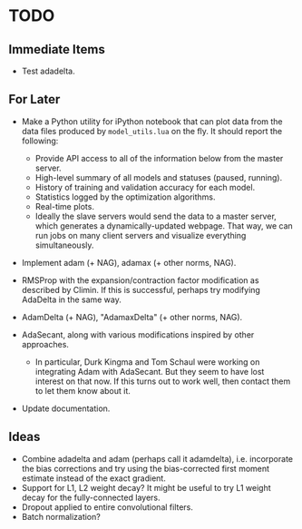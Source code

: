 <!--
  ** File Name: TODO.md
  ** Author:    Aditya Ramesh
  ** Date:      08/29/2015
  ** Contact:   _@adityaramesh.com
-->

# TODO

## Immediate Items

- Test adadelta.

## For Later

- Make a Python utility for iPython notebook that can plot data from the data
files produced by `model_utils.lua` on the fly. It should report the following:
  - Provide API access to all of the information below from the master server.
  - High-level summary of all models and statuses (paused, running).
  - History of training and validation accuracy for each model.
  - Statistics logged by the optimization algorithms.
  - Real-time plots.
  - Ideally the slave servers would send the data to a master server, which
  generates a dynamically-updated webpage. That way, we can run jobs on many
  client servers and visualize everything simultaneously.

- Implement adam (+ NAG), adamax (+ other norms, NAG).
- RMSProp with the expansion/contraction factor modification as described by
Climin. If this is successful, perhaps try modifying AdaDelta in the same way.
- AdamDelta (+ NAG), "AdamaxDelta" (+ other norms, NAG).
- AdaSecant, along with various modifications inspired by other approaches.
  - In particular, Durk Kingma and Tom Schaul were working on integrating Adam
  with AdaSecant. But they seem to have lost interest on that now. If this turns
  out to work well, then contact them to let them know about it.
- Update documentation.

## Ideas

- Combine adadelta and adam (perhaps call it adamdelta), i.e. incorporate the
bias corrections and try using the bias-corrected first moment estimate instead
of the exact gradient.
- Support for L1, L2 weight decay? It might be useful to try L1 weight decay for
the fully-connected layers.
- Dropout applied to entire convolutional filters.
- Batch normalization?
